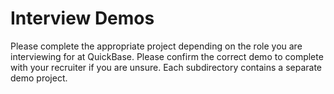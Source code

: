 # Interview Demos
Please complete the appropriate project depending on the role you are interviewing for at QuickBase. Please confirm the correct demo to complete with your recruiter if you are unsure. Each subdirectory contains a separate demo project.
